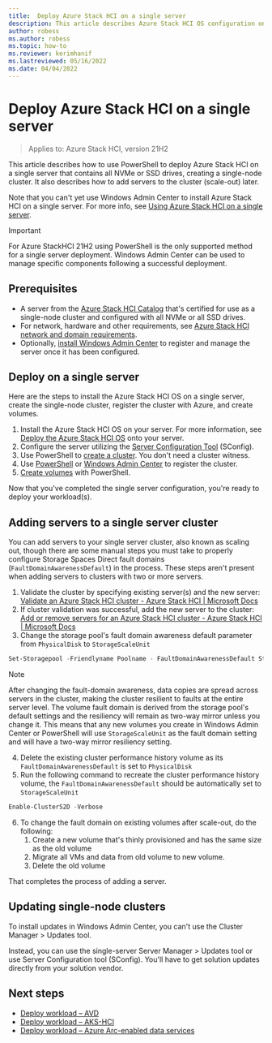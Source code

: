 ```yaml
---
title:  Deploy Azure Stack HCI on a single server
description: This article describes Azure Stack HCI OS configuration on a single server
author: robess
ms.author: robess
ms.topic: how-to
ms.reviewer: kerimhanif
ms.lastreviewed: 05/16/2022
ms.date: 04/04/2022
---
```


# Deploy Azure Stack HCI on a single server

> Applies to: Azure Stack HCI, version 21H2

This article describes how to use PowerShell to deploy Azure Stack HCI on a single server that contains all NVMe or SSD drives, creating a single-node cluster. It also describes how to add servers to the cluster (scale-out) later.

Note that you can't yet use Windows Admin Center to install Azure Stack HCI on a single server. For more info, see [Using Azure Stack HCI on a single server](../concepts/single-server-clusters.md).

> [!IMPORTANT]
> For Azure StackHCI 21H2 using PowerShell is the only supported method for a single server deployment. Windows Admin Center can be used to manage specific components following a successful deployment.

## Prerequisites

- A server from the [Azure Stack HCI Catalog](https://hcicatalog.azurewebsites.net/#/catalog) that's certified for use as a single-node cluster and configured with all NVMe or all SSD drives.
- For network, hardware and other requirements, see [Azure Stack HCI network and domain requirements](../deploy/operating-system.md#determine-hardware-and-network-requirements).
- Optionally, [install Windows Admin Center](/windows-server/manage/windows-admin-center/deploy/install) to register and manage the server once it has been configured.

## Deploy on a single server

Here are the steps to install the Azure Stack HCI OS on a single server, create the single-node cluster, register the cluster with Azure, and create volumes.

1. Install the Azure Stack HCI OS on your server. For more information, see [Deploy the Azure Stack HCI OS](../deploy/operating-system.md#manual-deployment) onto your server.
1. Configure the server utilizing the [Server Configuration Tool](/windows-server/administration/server-core/server-core-sconfig) (SConfig).
1. Use PowerShell to [create a cluster](../deploy/create-cluster-powershell.md). You don't need a cluster witness.
1. Use [PowerShell](../deploy/register-with-azure.md#register-a-cluster-using-powershell) or [Windows Admin Center](../deploy/register-with-azure.md#register-a-cluster-using-windows-admin-center) to register the cluster.
1. [Create volumes](../manage/create-volumes.md#create-volumes-using-windows-powershell) with PowerShell.

Now that you've completed the single server configuration, you're ready to deploy your workload(s).

## Adding servers to a single server cluster

You can add servers to your single server cluster, also known as scaling out, though there are some manual steps you must take to properly configure Storage Spaces Direct fault domains (`FaultDomainAwarenessDefault`) in the process. These steps aren't present when adding servers to clusters with two or more servers.

1. Validate the cluster by specifying existing server(s) and the new server: [Validate an Azure Stack HCI cluster - Azure Stack HCI | Microsoft Docs](../deploy/validate.md)
2. If cluster validation was successful, add the new server to the cluster: [Add or remove servers for an Azure Stack HCI cluster - Azure Stack HCI | Microsoft Docs](../manage/add-cluster.md)
3. Change the storage pool's fault domain awareness default parameter from `PhysicalDisk` to `StorageScaleUnit`

```powershell
Set-Storagepool -Friendlyname Poolname - FaultDomainAwarenessDefault StorageScaleUnit
```

> [!NOTE]
> After changing the fault-domain awareness, data copies are spread across servers in the cluster, making the cluster resilient to faults at the entire server level. The volume fault domain is derived from the storage pool's default settings and the resiliency will remain as two-way mirror unless you change it. This means that any new volumes you create in Windows Admin Center or PowerShell will use `StorageScaleUnit` as the fault domain setting and will have a two-way mirror resiliency setting.

4. Delete the existing cluster performance history volume as its `FaultDomainAwarenessDefault` is set to `PhysicalDisk`
5. Run the following command to recreate the cluster performance history volume, the `FaultDomainAwarenessDefault` should be automatically set to `StorageScaleUnit`

```powershell
Enable-ClusterS2D -Verbose 
```

6. To change the fault domain on existing volumes after scale-out, do the following:
    1. Create a new volume that's thinly provisioned and has the same size as the old volume  
    1. Migrate all VMs and data from old volume to new volume.
    1. Delete the old volume

That completes the process of adding a server.

## Updating single-node clusters

To install updates in Windows Admin Center, you can't use the Cluster Manager > Updates tool.

Instead, you can use the single-server Server Manager > Updates tool or use Server Configuration tool (SConfig). You'll have to get solution updates directly from your solution vendor.

## Next steps

- [Deploy workload – AVD](../deploy/virtual-desktop-infrastructure.md)
- [Deploy workload – AKS-HCI](/azure-stack/aks-hci/overview.md)
- [Deploy workload – Azure Arc-enabled data services](/azure/azure-arc/data/overview.md)
